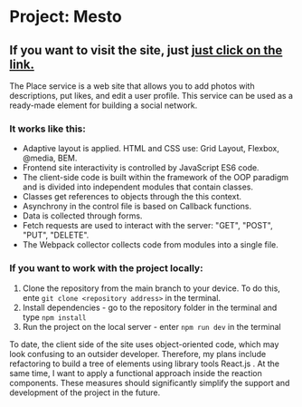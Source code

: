 # Project: Mesto

## If you want to visit the site, just [just click on the link.](https://mycodetherapy.github.io/mesto/index.html)

The Place service is a web site that allows you to add photos with descriptions, put likes, and edit a user profile.
This service can be used as a ready-made element for building a social network.

### It works like this:

- Adaptive layout is applied. HTML and CSS use: Grid Layout, Flexbox, @media, BEM.
- Frontend site interactivity is controlled by JavaScript ES6 code.
- The client-side code is built within the framework of the OOP paradigm and is divided into independent modules that contain classes.
- Classes get references to objects through the this context.
- Asynchrony in the control file is based on Callback functions.
- Data is collected through forms.
- Fetch requests are used to interact with the server: "GET", "POST", "PUT", "DELETE".
- The Webpack collector collects code from modules into a single file.

### If you want to work with the project locally:

1. Clone the repository from the main branch to your device. To do this, ente `git clone <repository address>` in the terminal.
2. Install dependencies - go to the repository folder in the terminal and type `npm install`
3. Run the project on the local server - enter `npm run dev` in the terminal

To date, the client side of the site uses object-oriented code, which may look confusing to an outsider developer. Therefore, my plans include refactoring to build a tree of elements using library tools React.js . At the same time, I want to apply a functional approach inside the reaction components. These measures should significantly simplify the support and development of the project in the future.
